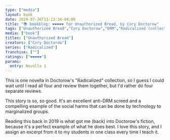```yaml
---
type: ["media"]
layout: book
date: 2024-07-26T13:13:34-04:00
title: "📚 bookblog: ❤️❤️❤️❤️❤️ for Unauthorized Bread, by Cory Doctorow"
tags: ["Unauthorized Bread","Cory Doctorow","DRM","Radicalized (collection)","ICT 202"]
media: ["book"]
titles: ["Unauthorized Bread"]
creators: ["Cory Doctorow"]
series: ["Radicalized"]
franchise: [""]
ratings: ["❤️❤️❤️❤️❤️"]
params:
  entry: Novella 1
---
```


This is one novella in Doctorow's "Radicalized" collection, so I guess I could wait until I read all four and review them together, but I'd rather do four separate reviews.

This story is so, so good. It's an excellent anti-DRM screed and a compelling example of the social harms that can be done by technology to marginalized groups.

Reading this back in 2019 is what got me (back) into Doctorow's fiction, because it's a perfect example of what he does best. I love this story, and I assign an excerpt from it to my students in one class every time I teach it.

